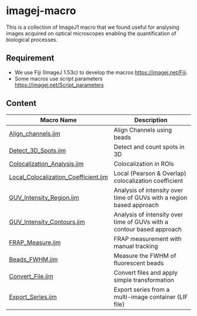 # imagej-macro
This is a collection of ImageJ1 macro that we found useful for analysing images acquired on optical microscopes enabling the quantification of biological processes. 

## Requirement
- We use Fiji (ImageJ 1.53c) to develop the macros https://imagej.net/Fiji.
- Some macros use script parameters https://imagej.net/Script_parameters

## Content

|Macro Name | Description | 
|---|---|
|[Align_channels.ijm](https://raw.githubusercontent.com/jboulanger/imagej-macro/main/Align_Channels/Align_Channels.ijm) | Align Channels using beads |
|[Detect_3D_Spots.ijm](https://raw.githubusercontent.com/jboulanger/imagej-macro/main/Align_Channels/Align_Channels.ijm) | Detect and count spots in 3D |
|[Colocalization_Analysis.ijm](https://raw.githubusercontent.com/jboulanger/imagej-macro/main/Colocalization_Analysis/Colocalization_Analysis.ijm)| Colocalization in ROIs |
|[Local_Colocalization_Coefficient.ijm](https://github.com/jboulanger/imagej-macro/raw/main/Colocalization_Analysis/Local_Colocalization_Coefficient.ijm)| Local (Pearson & Overlap) colocalization coefficient |
|[GUV_Intensity_Region.ijm](https://github.com/jboulanger/imagej-macro/raw/main/GUV_Intensity/GUV_Intensity_Region.ijm)|Analysis of intensity over time of GUVs with a region based approach|
|[GUV_Intensity_Contours.ijm](https://github.com/jboulanger/imagej-macro/raw/main/GUV_Intensity/GUV_Intensity_Contour.ijm)|Analysis of intensity over time of GUVs with a contour based approach|
|[FRAP_Measure.ijm](https://github.com/jboulanger/imagej-macro/raw/main/FRAP_Measure/FRAP_measure.ijm)| FRAP measurement with manual tracking |
|[Beads_FWHM.ijm](https://raw.githubusercontent.com/jboulanger/imagej-macro/main/Beads_FWHM/Beads_FWHM.ijm)|Measure the FWHM of fluorescent beads|
|[Convert_File.ijm](https://raw.githubusercontent.com/jboulanger/imagej-macro/main/File_Conversion/Convert_File.ijm)|Convert files and apply simple transformation |
|[Export_Series.ijm](https://github.com/jboulanger/imagej-macro/raw/main/File_Conversion/Export_Series.ijm)| Export series from a multi-image container (LIF file) |

